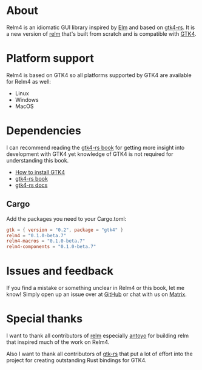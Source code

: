# About

Relm4 is an idiomatic GUI library inspired by [Elm](https://elm-lang.org/) and based on [gtk4-rs](https://crates.io/crates/gtk4). 
It is a new version of [relm](https://github.com/antoyo/relm) that's built from scratch and is compatible with [GTK4](https://www.gtk.org/).

# Platform support

Relm4 is based on GTK4 so all platforms supported by GTK4 are available for Relm4 as well:

+ Linux
+ Windows
+ MacOS

# Dependencies

I can recommend reading the [gtk4-rs book](https://gtk-rs.org/gtk4-rs/git/book/) for getting more insight into development with GTK4 yet knowledge of GTK4 is not required for understanding this book.

+ [How to install GTK4](https://www.gtk.org/docs/installations/)
+ [gtk4-rs book](https://gtk-rs.org/gtk4-rs/git/book/)
+ [gtk4-rs docs](https://gtk-rs.org/gtk4-rs/git/docs/gtk4/index.html)

## Cargo

Add the packages you need to your Cargo.toml:

```toml
gtk = { version = "0.2", package = "gtk4" }
relm4 = "0.1.0-beta.7"
relm4-macros = "0.1.0-beta.7"
relm4-components = "0.1.0-beta.7"
```

# Issues and feedback

If you find a mistake or something unclear in Relm4 or this book, let me know! Simply open up an issue over at [GitHub](https://github.com/AaronErhardt/relm4/issues) or chat with us on [Matrix](https://matrix.to/#/#relm4:matrix.org).

# Special thanks

I want to thank all contributors of [relm](https://github.com/antoyo/relm) especially [antoyo](https://github.com/antoyo) for building relm that inspired much of the work on Relm4.

Also I want to thank all contributors of [gtk-rs](https://gtk-rs.org/) that put a lot of effort into the project for creating outstanding Rust bindings for GTK4.